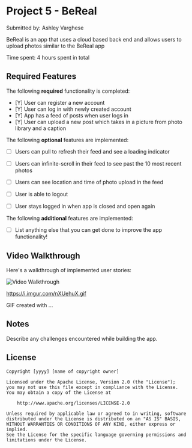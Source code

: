 # Project 5 - BeReal

Submitted by: Ashley Varghese

BeReal is an app that uses a cloud based back end and allows users to upload photos similar to the BeReal app

Time spent: 4 hours spent in total

## Required Features

The following **required** functionality is completed:

- [Y] User can register a new account
- [Y] User can log in with newly created account
- [Y] App has a feed of posts when user logs in
- [Y] User can upload a new post which takes in a picture from photo library and a caption	
 
The following **optional** features are implemented:

- [ ] Users can pull to refresh their feed and see a loading indicator
- [ ] Users can infinite-scroll in their feed to see past the 10 most recent photos
- [ ] Users can see location and time of photo upload in the feed	
- [ ] User is able to logout
- [ ] User stays logged in when app is closed and open again	


The following **additional** features are implemented:

- [ ] List anything else that you can get done to improve the app functionality!

## Video Walkthrough

Here's a walkthrough of implemented user stories:

<img src='https://i.imgur.com/nXUehuX.gif' title='Video Walkthrough' width='' alt='Video Walkthrough' />


https://i.imgur.com/nXUehuX.gif

<!-- Replace this with whatever GIF tool you used! -->
GIF created with ...  
<!-- Recommended tools:
[Kap](https://getkap.co/) for macOS
[ScreenToGif](https://www.screentogif.com/) for Windows
[peek](https://github.com/phw/peek) for Linux. -->

## Notes

Describe any challenges encountered while building the app.

## License

    Copyright [yyyy] [name of copyright owner]

    Licensed under the Apache License, Version 2.0 (the "License");
    you may not use this file except in compliance with the License.
    You may obtain a copy of the License at

        http://www.apache.org/licenses/LICENSE-2.0

    Unless required by applicable law or agreed to in writing, software
    distributed under the License is distributed on an "AS IS" BASIS,
    WITHOUT WARRANTIES OR CONDITIONS OF ANY KIND, either express or implied.
    See the License for the specific language governing permissions and
    limitations under the License.
